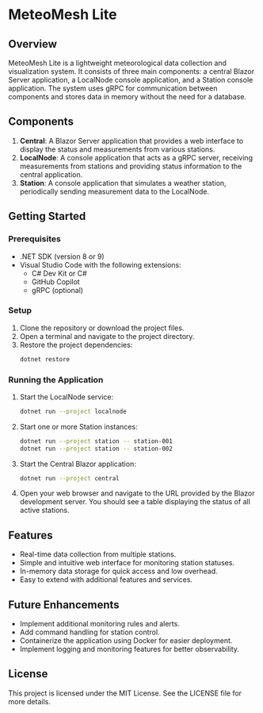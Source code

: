 # MeteoMesh Lite

## Overview

MeteoMesh Lite is a lightweight meteorological data collection and visualization system. It consists of three main components: a central Blazor Server application, a LocalNode console application, and a Station console application. The system uses gRPC for communication between components and stores data in memory without the need for a database.

## Components

1. **Central**: A Blazor Server application that provides a web interface to display the status and measurements from various stations.
2. **LocalNode**: A console application that acts as a gRPC server, receiving measurements from stations and providing status information to the central application.
3. **Station**: A console application that simulates a weather station, periodically sending measurement data to the LocalNode.

## Getting Started

### Prerequisites

- .NET SDK (version 8 or 9)
- Visual Studio Code with the following extensions:
  - C# Dev Kit or C#
  - GitHub Copilot
  - gRPC (optional)

### Setup

1. Clone the repository or download the project files.
2. Open a terminal and navigate to the project directory.
3. Restore the project dependencies:
   ```bash
   dotnet restore
   ```

### Running the Application

1. Start the LocalNode service:
   ```bash
   dotnet run --project localnode
   ```

2. Start one or more Station instances:
   ```bash
   dotnet run --project station -- station-001
   dotnet run --project station -- station-002
   ```

3. Start the Central Blazor application:
   ```bash
   dotnet run --project central
   ```

4. Open your web browser and navigate to the URL provided by the Blazor development server. You should see a table displaying the status of all active stations.

## Features

- Real-time data collection from multiple stations.
- Simple and intuitive web interface for monitoring station statuses.
- In-memory data storage for quick access and low overhead.
- Easy to extend with additional features and services.

## Future Enhancements

- Implement additional monitoring rules and alerts.
- Add command handling for station control.
- Containerize the application using Docker for easier deployment.
- Implement logging and monitoring features for better observability.

## License

This project is licensed under the MIT License. See the LICENSE file for more details.